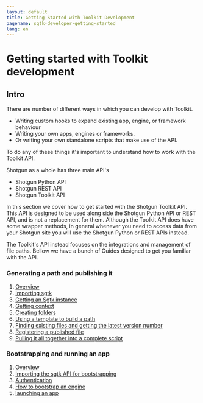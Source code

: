 ```yaml
---
layout: default
title: Getting Started with Toolkit Development
pagename: sgtk-developer-getting-started
lang: en
---
```


# Getting started with Toolkit development

## Intro

There are number of different ways in which you can develop with Toolkit.

- Writing custom hooks to expand existing app, engine, or framework behaviour
- Writing your own apps, engines or frameworks.
- Or writing your own standalone scripts that make use of the API.

To do any of these things it's important to understand how to work with the Toolkit API.

Shotgun as a whole has three main API's
- Shotgun Python API
- Shotgun REST API
- Shotgun Toolkit API

In this section we cover how to get started with the Shotgun Toolkit API. 
This API is designed to be used along side the Shotgun Python API or REST API, and is not a replacement for them.
Although the Toolkit API does have some wrapper methods, in general whenever you need to access data from your Shotgun site
you will use the Shotgun Python or REST APIs instead.

The Toolkit's API instead focuses on the integrations and management of file paths.
Bellow we have a bunch of Guides designed to get you familiar with the API.

### Generating a path and publishing it

1. [Overview](./developer-guides/generating-path-and-publish/sgtk-developer-generating-path-and-publish.md)
1. [Importing sgtk](./developer-guides/generating-path-and-publish/part-1-importing-sgtk.md)
2. [Getting an Sgtk instance](./developer-guides/generating-path-and-publish/part-2-getting-sgtk-instance.md)
3. [Getting context](./developer-guides/generating-path-and-publish/part-3-getting-context.md)
4. [Creating folders](./developer-guides/generating-path-and-publish/part-4-creating-folders.md)
5. [Using a template to build a path](./developer-guides/generating-path-and-publish/part-5-build-a-path.md)
6. [Finding existing files and getting the latest version number](./developer-guides/generating-path-and-publish/part-6-find-latest-version.md)
7. [Registering a published file](./developer-guides/generating-path-and-publish/part-7-registering-publish.md)
8. [Pulling it all together into a complete script](./developer-guides/generating-path-and-publish/part-8-getting-started-complete-script.md)

### Bootstrapping and running an app

1. [Overview](./developer-guides/bootstrapping-and-running-an-app/sgtk-developer-bootstrapping.md)
2. [Importing the sgtk API for bootstrapping](developer-guides/bootstrapping-and-running-an-app/part-1-importing-sgtk-for-bootstrapping.md)
2. [Authentication](developer-guides/bootstrapping-and-running-an-app/part-2-authentication.md)
3. [How to bootstrap an engine](developer-guides/bootstrapping-and-running-an-app/part-3-bootstrapping.md)
4. [launching an app](developer-guides/bootstrapping-and-running-an-app/part-4-launching-an-app.md)



